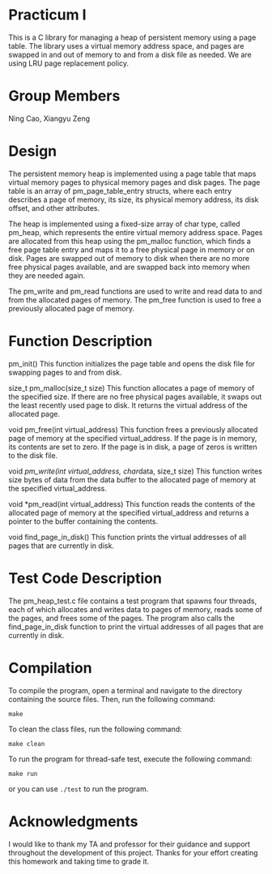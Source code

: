 # Practicum I

This is a C library for managing a heap of persistent memory using a page table. The library uses a virtual memory address space, and pages are swapped in and out of memory to and from a disk file as needed. We are using LRU page replacement policy.

# Group Members

Ning Cao, Xiangyu Zeng

# Design

The persistent memory heap is implemented using a page table that maps virtual memory pages to physical memory pages and disk pages. The page table is an array of pm_page_table_entry structs, where each entry describes a page of memory, its size, its physical memory address, its disk offset, and other attributes.

The heap is implemented using a fixed-size array of char type, called pm_heap, which represents the entire virtual memory address space. Pages are allocated from this heap using the pm_malloc function, which finds a free page table entry and maps it to a free physical page in memory or on disk. Pages are swapped out of memory to disk when there are no more free physical pages available, and are swapped back into memory when they are needed again.

The pm_write and pm_read functions are used to write and read data to and from the allocated pages of memory. The pm_free function is used to free a previously allocated page of memory.

# Function Description

pm_init()
This function initializes the page table and opens the disk file for swapping pages to and from disk.

size_t pm_malloc(size_t size)
This function allocates a page of memory of the specified size. If there are no free physical pages available, it swaps out the least recently used page to disk. It returns the virtual address of the allocated page.

void pm_free(int virtual_address)
This function frees a previously allocated page of memory at the specified virtual_address. If the page is in memory, its contents are set to zero. If the page is in disk, a page of zeros is written to the disk file.

void *pm_write(int virtual_address, char*data, size_t size)
This function writes size bytes of data from the data buffer to the allocated page of memory at the specified virtual_address.

void *pm_read(int virtual_address)
This function reads the contents of the allocated page of memory at the specified virtual_address and returns a pointer to the buffer containing the contents.

void find_page_in_disk()
This function prints the virtual addresses of all pages that are currently in disk.

# Test Code Description

The pm_heap_test.c file contains a test program that spawns four threads, each of which allocates and writes data to pages of memory, reads some of the pages, and frees some of the pages. The program also calls the find_page_in_disk function to print the virtual addresses of all pages that are currently in disk.

# Compilation

To compile the program, open a terminal and navigate to the directory containing the source files. Then, run the following command:

`make`

To clean the class files, run the following command:

`make clean`

To run the program for thread-safe test, execute the following command:

`make run`

or you can use `./test` to run the program.

# Acknowledgments

I would like to thank my TA and professor for their guidance and support throughout the development of this project. Thanks for your effort creating this homework and taking time to grade it.
